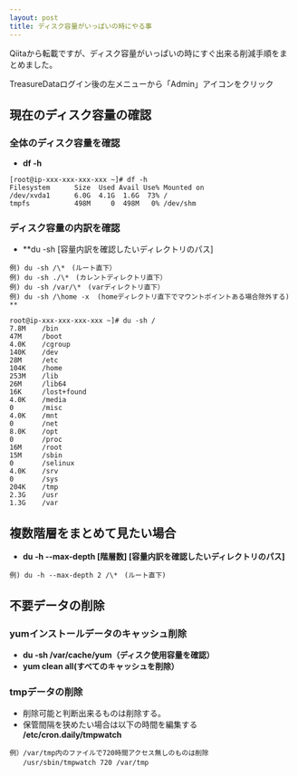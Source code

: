 ```yaml
---
layout: post
title: ディスク容量がいっぱいの時にやる事
---
```

Qiitaから転載ですが、ディスク容量がいっぱいの時にすぐ出来る削減手順をまとめました。
<!-- more -->

TreasureDataログイン後の左メニューから「Admin」アイコンをクリック  

## 現在のディスク容量の確認
### 全体のディスク容量を確認
* **df -h**
```
[root@ip-xxx-xxx-xxx-xxx ~]# df -h
Filesystem      Size  Used Avail Use% Mounted on
/dev/xvda1      6.0G  4.1G  1.6G  73% /
tmpfs           498M     0  498M   0% /dev/shm
```

### ディスク容量の内訳を確認
* **du -sh [容量内訳を確認したいディレクトリのパス]   
```
例) du -sh /\*　(ルート直下）    
例) du -sh ./\*　(カレントディレクトリ直下）  
例) du -sh /var/\*　(varディレクトリ直下）
例) du -sh /\home -x  (homeディレクトリ直下でマウントポイントある場合除外する) **

root@ip-xxx-xxx-xxx-xxx ~]# du -sh /
7.8M    /bin
47M     /boot
4.0K    /cgroup
140K    /dev
28M     /etc
104K    /home
253M    /lib
26M     /lib64
16K     /lost+found
4.0K    /media
0       /misc
4.0K    /mnt
0       /net
8.0K    /opt
0       /proc
16M     /root
15M     /sbin
0       /selinux
4.0K    /srv
0       /sys
204K    /tmp
2.3G    /usr
1.3G    /var
```

## 複数階層をまとめて見たい場合
* **du -h --max-depth [階層数] [容量内訳を確認したいディレクトリのパス]**   
```
例) du -h --max-depth 2 /\*　(ルート直下)
```


## 不要データの削除
### yumインストールデータのキャッシュ削除
* **du -sh /var/cache/yum（ディスク使用容量を確認）**
* **yum clean all(すべてのキャッシュを削除）**

### tmpデータの削除
* 削除可能と判断出来るものは削除する。
* 保管間隔を狭めたい場合は以下の時間を編集する  
**/etc/cron.daily/tmpwatch**  
```
例）/var/tmp内のファイルで720時間アクセス無しのものは削除  
　　/usr/sbin/tmpwatch 720 /var/tmp
```
